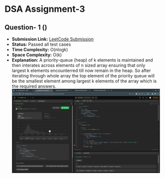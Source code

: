 # DSA Assignment-3

## Question- 1 () 

- **Submission Link:** [LeetCode Submission](https://leetcode.com/problems/)
- **Status:** Passed all test cases
- **Time Complexity:** O(nlogk)
- **Space Complexity:** O(k)
- **Explanation:** A priority-queue (heap) of k elements is maintained and then interates across elements of n sized array ensuring that only largest k elements encounterred till now remain in the heap. So after iterating through whole array the top element of the priority queue will be the smallest element among largest k elements of the array which is the required answers.
  ![Submission Photo](<./Ques-5/image.png>)